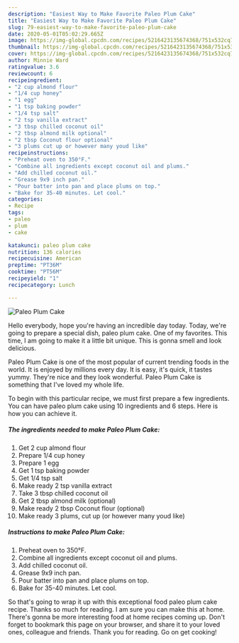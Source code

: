 ```yaml
---
description: "Easiest Way to Make Favorite Paleo Plum Cake"
title: "Easiest Way to Make Favorite Paleo Plum Cake"
slug: 79-easiest-way-to-make-favorite-paleo-plum-cake
date: 2020-05-01T05:02:29.665Z
image: https://img-global.cpcdn.com/recipes/5216423135674368/751x532cq70/paleo-plum-cake-recipe-main-photo.jpg
thumbnail: https://img-global.cpcdn.com/recipes/5216423135674368/751x532cq70/paleo-plum-cake-recipe-main-photo.jpg
cover: https://img-global.cpcdn.com/recipes/5216423135674368/751x532cq70/paleo-plum-cake-recipe-main-photo.jpg
author: Minnie Ward
ratingvalue: 3.6
reviewcount: 6
recipeingredient:
- "2 cup almond flour"
- "1/4 cup honey"
- "1 egg"
- "1 tsp baking powder"
- "1/4 tsp salt"
- "2 tsp vanilla extract"
- "3 tbsp chilled coconut oil"
- "2 tbsp almond milk optional"
- "2 tbsp Coconut flour optional"
- "3 plums cut up or however many youd like"
recipeinstructions:
- "Preheat oven to 350°F."
- "Combine all ingredients except coconut oil and plums."
- "Add chilled coconut oil."
- "Grease 9x9 inch pan."
- "Pour batter into pan and place plums on top."
- "Bake for 35-40 minutes. Let cool."
categories:
- Recipe
tags:
- paleo
- plum
- cake

katakunci: paleo plum cake 
nutrition: 136 calories
recipecuisine: American
preptime: "PT36M"
cooktime: "PT56M"
recipeyield: "1"
recipecategory: Lunch

---
```



![Paleo Plum Cake](https://img-global.cpcdn.com/recipes/5216423135674368/751x532cq70/paleo-plum-cake-recipe-main-photo.jpg)

Hello everybody, hope you're having an incredible day today. Today, we're going to prepare a special dish, paleo plum cake. One of my favorites. This time, I am going to make it a little bit unique. This is gonna smell and look delicious.

Paleo Plum Cake is one of the most popular of current trending foods in the world. It is enjoyed by millions every day. It is easy, it's quick, it tastes yummy. They're nice and they look wonderful. Paleo Plum Cake is something that I've loved my whole life.




To begin with this particular recipe, we must first prepare a few ingredients. You can have paleo plum cake using 10 ingredients and 6 steps. Here is how you can achieve it.

##### The ingredients needed to make Paleo Plum Cake:

1. Get 2 cup almond flour
1. Prepare 1/4 cup honey
1. Prepare 1 egg
1. Get 1 tsp baking powder
1. Get 1/4 tsp salt
1. Make ready 2 tsp vanilla extract
1. Take 3 tbsp chilled coconut oil
1. Get 2 tbsp almond milk (optional)
1. Make ready 2 tbsp Coconut flour (optional)
1. Make ready 3 plums, cut up (or however many youd like)




##### Instructions to make Paleo Plum Cake:

1. Preheat oven to 350°F.
1. Combine all ingredients except coconut oil and plums.
1. Add chilled coconut oil.
1. Grease 9x9 inch pan.
1. Pour batter into pan and place plums on top.
1. Bake for 35-40 minutes. Let cool.




So that's going to wrap it up with this exceptional food paleo plum cake recipe. Thanks so much for reading. I am sure you can make this at home. There's gonna be more interesting food at home recipes coming up. Don't forget to bookmark this page on your browser, and share it to your loved ones, colleague and friends. Thank you for reading. Go on get cooking!
